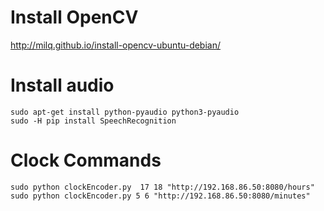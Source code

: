 # Install OpenCV
http://milq.github.io/install-opencv-ubuntu-debian/

# Install audio
```
sudo apt-get install python-pyaudio python3-pyaudio
sudo -H pip install SpeechRecognition
```

# Clock Commands
```
sudo python clockEncoder.py  17 18 "http://192.168.86.50:8080/hours"
sudo python clockEncoder.py 5 6 "http://192.168.86.50:8080/minutes"
```